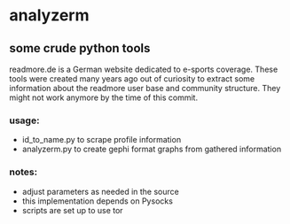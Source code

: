 # analyzerm
## some crude python tools

readmore.de is a German website dedicated to e-sports coverage.
These tools were created many years ago out of curiosity to extract some information about the readmore user base and community structure. They might not work anymore by the time of this commit.


### usage:
* id_to_name.py to scrape profile information
* analyzerm.py to create gephi format graphs from gathered information

### notes:
* adjust parameters as needed in the source
* this implementation depends on Pysocks
* scripts are set up to use tor
